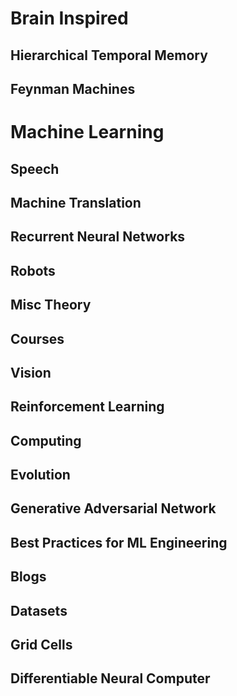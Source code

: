 # Brain Inspired

## Hierarchical Temporal Memory

## Feynman Machines

# Machine Learning

## Speech

## Machine Translation

## Recurrent Neural Networks

## Robots

## Misc Theory

## Courses

## Vision

## Reinforcement Learning

## Computing

## Evolution

## Generative Adversarial Network

## Best Practices for ML Engineering

## Blogs

## Datasets

## Grid Cells

## Differentiable Neural Computer
